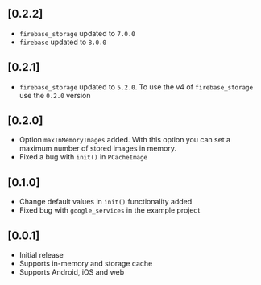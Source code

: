 ## [0.2.2]

- `firebase_storage` updated to `7.0.0`
- `firebase` updated to `8.0.0`

## [0.2.1]

- `firebase_storage` updated to `5.2.0`. To use the v4 of `firebase_storage` use the `0.2.0` version

## [0.2.0]

- Option `maxInMemoryImages` added. With this option you can set a maximum number of stored images in memory.
- Fixed a bug with `init()` in `PCacheImage`

## [0.1.0]

- Change default values in `init()` functionality added
- Fixed bug with `google_services` in the example project

## [0.0.1]

- Initial release
- Supports in-memory and storage cache
- Supports Android, iOS and web
